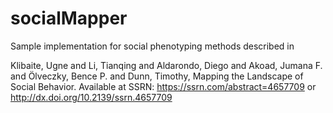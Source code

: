 # socialMapper

Sample implementation for social phenotyping methods described in

Klibaite, Ugne and Li, Tianqing and Aldarondo, Diego and Akoad, Jumana F. and Ölveczky, Bence P. and Dunn, Timothy, Mapping the Landscape of Social Behavior. Available at SSRN: https://ssrn.com/abstract=4657709 or http://dx.doi.org/10.2139/ssrn.4657709
